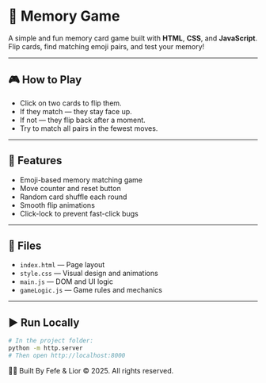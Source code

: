 # 🧠 Memory Game

A simple and fun memory card game built with **HTML**, **CSS**, and **JavaScript**.  
Flip cards, find matching emoji pairs, and test your memory!

---

## 🎮 How to Play

- Click on two cards to flip them.
- If they match — they stay face up.
- If not — they flip back after a moment.
- Try to match all pairs in the fewest moves.

---

## 🚀 Features

- Emoji-based memory matching game
- Move counter and reset button
- Random card shuffle each round
- Smooth flip animations
- Click-lock to prevent fast-click bugs

---

## 📁 Files

- `index.html` — Page layout
- `style.css` — Visual design and animations
- `main.js` — DOM and UI logic
- `gameLogic.js` — Game rules and mechanics

---

## ▶️ Run Locally

```bash
# In the project folder:
python -m http.server
# Then open http://localhost:8000
```

👨‍💻 Built By Fefe & Lior
© 2025. All rights reserved.
